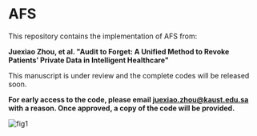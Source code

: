 # AFS

This repository contains the implementation of AFS from:

**Juexiao Zhou, et al. "Audit to Forget: A Unified Method to Revoke Patients’ Private Data in Intelligent Healthcare"**

This manuscript is under review and the complete codes will be released soon.

**For early access to the code, please email juexiao.zhou@kaust.edu.sa with a reason. Once approved, a copy of the code will be provided.** 

![fig1](https://cdn.jsdelivr.net/gh/JoshuaChou2018/oss@main/uPic/fig1.Uy4yJv.kWW126.png)
